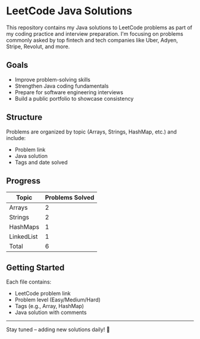 
# LeetCode Java Solutions 

This repository contains my Java solutions to LeetCode problems as part of my coding practice and interview preparation. I'm focusing on problems commonly asked by top fintech and tech companies like Uber, Adyen, Stripe, Revolut, and more.

##  Goals
- Improve problem-solving skills
- Strengthen Java coding fundamentals
- Prepare for software engineering interviews
- Build a public portfolio to showcase consistency

##  Structure
Problems are organized by topic (Arrays, Strings, HashMap, etc.) and include:
- Problem link
- Java solution
- Tags and date solved

## Progress
| Topic      | Problems Solved |
|------------|-----------------|
| Arrays     | 2               |
| Strings    | 2               |
| HashMaps   | 1               |
| LinkedList | 1               |
| Total      | 6               |

##  Getting Started
Each file contains:
- LeetCode problem link
- Problem level (Easy/Medium/Hard)
- Tags (e.g., Array, HashMap)
- Java solution with comments

---

Stay tuned – adding new solutions daily! 🌱
